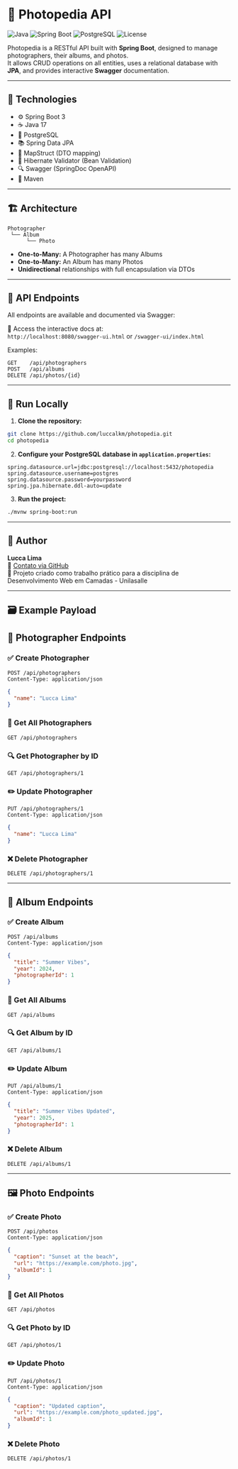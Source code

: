 # 📸 Photopedia API

![Java](https://img.shields.io/badge/Java-17-blue?logo=java) ![Spring Boot](https://img.shields.io/badge/Spring%20Boot-3.5-success?logo=springboot) ![PostgreSQL](https://img.shields.io/badge/PostgreSQL-15-blue?logo=postgresql) ![License](https://img.shields.io/badge/license-MIT-lightgrey)

Photopedia is a RESTful API built with **Spring Boot**, designed to manage photographers, their albums, and photos.  
It allows CRUD operations on all entities, uses a relational database with **JPA**, and provides interactive **Swagger** documentation.

---

## 🧩 Technologies

- ⚙️ Spring Boot 3
- ☕ Java 17
- 🐘 PostgreSQL
- 📚 Spring Data JPA
- 📄 MapStruct (DTO mapping)
- 🧪 Hibernate Validator (Bean Validation)
- 🔍 Swagger (SpringDoc OpenAPI)
- 🚀 Maven

---

## 🏗️ Architecture

```plaintext
Photographer
 └── Album
      └── Photo
```

- **One-to-Many:** A Photographer has many Albums  
- **One-to-Many:** An Album has many Photos  
- **Unidirectional** relationships with full encapsulation via DTOs

---

## 📑 API Endpoints

All endpoints are available and documented via Swagger:

📎 Access the interactive docs at:  
`http://localhost:8080/swagger-ui.html` or `/swagger-ui/index.html`

Examples:

```
GET    /api/photographers
POST   /api/albums
DELETE /api/photos/{id}
```

---

## 🧪 Run Locally

1. **Clone the repository:**

```bash
git clone https://github.com/luccalkm/photopedia.git
cd photopedia
```

2. **Configure your PostgreSQL database in `application.properties`:**

```properties
spring.datasource.url=jdbc:postgresql://localhost:5432/photopedia
spring.datasource.username=postgres
spring.datasource.password=yourpassword
spring.jpa.hibernate.ddl-auto=update
```

3. **Run the project:**

```bash
./mvnw spring-boot:run
```

---

## 🧠 Author

**Lucca Lima**  
📧 [Contato via GitHub](https://github.com/luccalkm)  
🚀 Projeto criado como trabalho prático para a disciplina de Desenvolvimento Web em Camadas - Unilasalle

---


## 🗃️ Example Payload

## 📸 Photographer Endpoints

### ✅ Create Photographer

```http
POST /api/photographers
Content-Type: application/json
```

```json
{
  "name": "Lucca Lima"
}
```

### 📄 Get All Photographers

```http
GET /api/photographers
```

### 🔍 Get Photographer by ID

```http
GET /api/photographers/1
```

### ✏️ Update Photographer

```http
PUT /api/photographers/1
Content-Type: application/json
```

```json
{
  "name": "Lucca Lima"
}
```

### ❌ Delete Photographer

```http
DELETE /api/photographers/1
```

---

## 📀 Album Endpoints

### ✅ Create Album

```http
POST /api/albums
Content-Type: application/json
```

```json
{
  "title": "Summer Vibes",
  "year": 2024,
  "photographerId": 1
}
```

### 📄 Get All Albums

```http
GET /api/albums
```

### 🔍 Get Album by ID

```http
GET /api/albums/1
```

### ✏️ Update Album

```http
PUT /api/albums/1
Content-Type: application/json
```

```json
{
  "title": "Summer Vibes Updated",
  "year": 2025,
  "photographerId": 1
}
```

### ❌ Delete Album

```http
DELETE /api/albums/1
```

---

## 🖼️ Photo Endpoints

### ✅ Create Photo

```http
POST /api/photos
Content-Type: application/json
```

```json
{
  "caption": "Sunset at the beach",
  "url": "https://example.com/photo.jpg",
  "albumId": 1
}
```

### 📄 Get All Photos

```http
GET /api/photos
```

### 🔍 Get Photo by ID

```http
GET /api/photos/1
```

### ✏️ Update Photo

```http
PUT /api/photos/1
Content-Type: application/json
```

```json
{
  "caption": "Updated caption",
  "url": "https://example.com/photo_updated.jpg",
  "albumId": 1
}
```

### ❌ Delete Photo

```http
DELETE /api/photos/1
```

